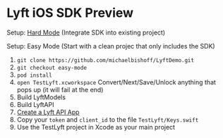 # Lyft iOS SDK **Preview**
Setup: [Hard Mode](https://github.com/michaelbishoff/LyftDemo/tree/master/LyftSDK) (Integrate SDK into existing project)  

Setup: Easy Mode (Start with a clean projec that only includes the SDK)  
1. `git clone https://github.com/michaelbishoff/LyftDemo.git`  
2. `git checkout easy-mode`  
3. `pod install`  
4. `open TestLyft.xcworkspace` Convert/Next/Save/Unlock anything that pops up (it will fail at the end)  
5. Build LyftModels  
6. Build LyftAPI  
7. [Create a Lyft API App](https://www.lyft.com/developers/manage)  
8. Copy your `token` and `client_id` to the file `TestLyft/Keys.swift`  
9. Use the TestLyft project in Xcode as your main project  
